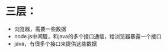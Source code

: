 <!--
 * @Descripttion: 
 * @Author: ZJ
 * @Date: 2021-10-20 11:37:03
 * @LastEditors: ZJ
 * @LastEditTime: 2021-10-20 11:51:55
-->
# 三层：
* 浏览器，需要一些数据
* node.js中间层，和java的多个接口通信，给浏览器暴露一个接口
* java，有很多个接口来提供这些数据



